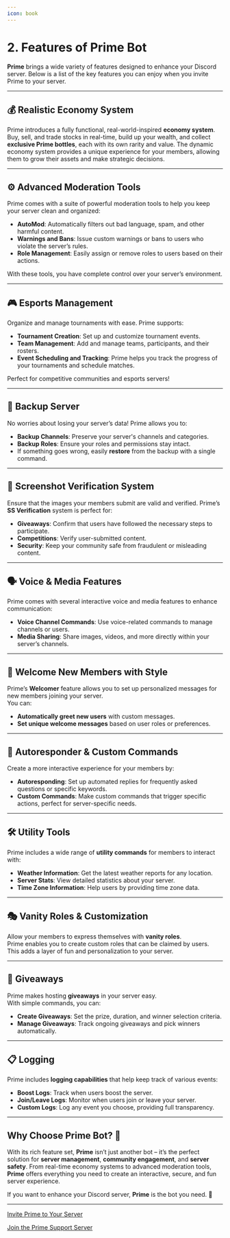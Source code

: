 ```yaml
---
icon: book
---
```


# 2. Features of Prime Bot 

**Prime** brings a wide variety of features designed to enhance your Discord server. Below is a list of the key features you can enjoy when you invite Prime to your server.

---

## 💰 **Realistic Economy System**
Prime introduces a fully functional, real-world-inspired **economy system**.  
Buy, sell, and trade stocks in real-time, build up your wealth, and collect **exclusive Prime bottles**, each with its own rarity and value. The dynamic economy system provides a unique experience for your members, allowing them to grow their assets and make strategic decisions.

---

## ⚙️ **Advanced Moderation Tools**
Prime comes with a suite of powerful moderation tools to help you keep your server clean and organized:
- **AutoMod**: Automatically filters out bad language, spam, and other harmful content.
- **Warnings and Bans**: Issue custom warnings or bans to users who violate the server’s rules.
- **Role Management**: Easily assign or remove roles to users based on their actions.
  
With these tools, you have complete control over your server’s environment.

---

## 🎮 **Esports Management**
Organize and manage tournaments with ease. Prime supports:
- **Tournament Creation**: Set up and customize tournament events.
- **Team Management**: Add and manage teams, participants, and their rosters.
- **Event Scheduling and Tracking**: Prime helps you track the progress of your tournaments and schedule matches.
  
Perfect for competitive communities and esports servers!

---

## 🚀 **Backup Server**
No worries about losing your server’s data! Prime allows you to:
- **Backup Channels**: Preserve your server's channels and categories.
- **Backup Roles**: Ensure your roles and permissions stay intact.
- If something goes wrong, easily **restore** from the backup with a single command.

---

## 📸 **Screenshot Verification System**
Ensure that the images your members submit are valid and verified. Prime’s **SS Verification** system is perfect for:
- **Giveaways**: Confirm that users have followed the necessary steps to participate.
- **Competitions**: Verify user-submitted content.
- **Security**: Keep your community safe from fraudulent or misleading content.

---

## 🗣️ **Voice & Media Features**
Prime comes with several interactive voice and media features to enhance communication:
- **Voice Channel Commands**: Use voice-related commands to manage channels or users.
- **Media Sharing**: Share images, videos, and more directly within your server’s channels.

---

## 🌟 **Welcome New Members with Style**
Prime’s **Welcomer** feature allows you to set up personalized messages for new members joining your server.  
You can:
- **Automatically greet new users** with custom messages.
- **Set unique welcome messages** based on user roles or preferences.

---

## 💬 **Autoresponder & Custom Commands**
Create a more interactive experience for your members by:
- **Autoresponding**: Set up automated replies for frequently asked questions or specific keywords.
- **Custom Commands**: Make custom commands that trigger specific actions, perfect for server-specific needs.

---

## 🛠️ **Utility Tools**
Prime includes a wide range of **utility commands** for members to interact with:
- **Weather Information**: Get the latest weather reports for any location.
- **Server Stats**: View detailed statistics about your server.
- **Time Zone Information**: Help users by providing time zone data.

---

## 🎭 **Vanity Roles & Customization**
Allow your members to express themselves with **vanity roles**.  
Prime enables you to create custom roles that can be claimed by users.  
This adds a layer of fun and personalization to your server.

---

## 🎉 **Giveaways**
Prime makes hosting **giveaways** in your server easy.  
With simple commands, you can:
- **Create Giveaways**: Set the prize, duration, and winner selection criteria.
- **Manage Giveaways**: Track ongoing giveaways and pick winners automatically.

---

## 📋 **Logging**
Prime includes **logging capabilities** that help keep track of various events:
- **Boost Logs**: Track when users boost the server.
- **Join/Leave Logs**: Monitor when users join or leave your server.
- **Custom Logs**: Log any event you choose, providing full transparency.

---

## Why Choose Prime Bot? 🤔

With its rich feature set, **Prime** isn’t just another bot – it’s the perfect solution for **server management**, **community engagement**, and **server safety**. From real-time economy systems to advanced moderation tools, **Prime** offers everything you need to create an interactive, secure, and fun server experience.

If you want to enhance your Discord server, **Prime** is the bot you need. 🚀

---

[Invite Prime to Your Server](https://primediscordbot.github.io/invite)

[Join the Prime Support Server](https://discord.gg/VMkv79vBfX)
